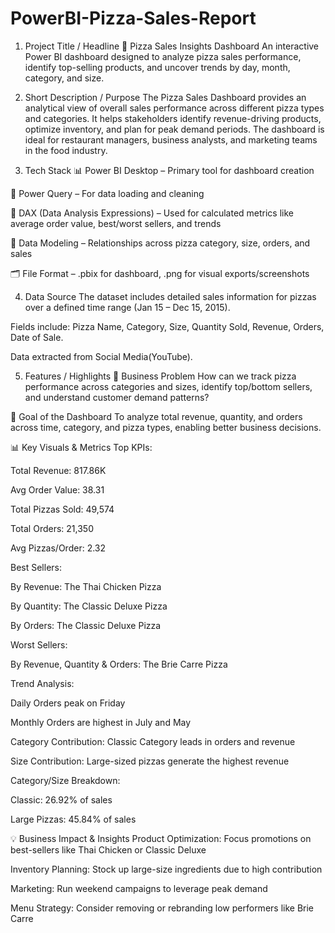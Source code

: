# PowerBI-Pizza-Sales-Report
1. Project Title / Headline
🍕 Pizza Sales Insights Dashboard
An interactive Power BI dashboard designed to analyze pizza sales performance, identify top-selling products, and uncover trends by day, month, category, and size.

2. Short Description / Purpose
The Pizza Sales Dashboard provides an analytical view of overall sales performance across different pizza types and categories. It helps stakeholders identify revenue-driving products, optimize inventory, and plan for peak demand periods. The dashboard is ideal for restaurant managers, business analysts, and marketing teams in the food industry.

3. Tech Stack
📊 Power BI Desktop – Primary tool for dashboard creation

📁 Power Query – For data loading and cleaning

🧠 DAX (Data Analysis Expressions) – Used for calculated metrics like average order value, best/worst sellers, and trends

🔗 Data Modeling – Relationships across pizza category, size, orders, and sales

🗂 File Format – .pbix for dashboard, .png for visual exports/screenshots

4. Data Source
The dataset includes detailed sales information for pizzas over a defined time range (Jan 15 – Dec 15, 2015).

Fields include: Pizza Name, Category, Size, Quantity Sold, Revenue, Orders, Date of Sale.

Data extracted from Social Media(YouTube).

5. Features / Highlights
📌 Business Problem
How can we track pizza performance across categories and sizes, identify top/bottom sellers, and understand customer demand patterns?

🎯 Goal of the Dashboard
To analyze total revenue, quantity, and orders across time, category, and pizza types, enabling better business decisions.

📊 Key Visuals & Metrics
Top KPIs:

Total Revenue: 817.86K

Avg Order Value: 38.31

Total Pizzas Sold: 49,574

Total Orders: 21,350

Avg Pizzas/Order: 2.32

Best Sellers:

By Revenue: The Thai Chicken Pizza

By Quantity: The Classic Deluxe Pizza

By Orders: The Classic Deluxe Pizza

Worst Sellers:

By Revenue, Quantity & Orders: The Brie Carre Pizza

Trend Analysis:

Daily Orders peak on Friday

Monthly Orders are highest in July and May

Category Contribution: Classic Category leads in orders and revenue

Size Contribution: Large-sized pizzas generate the highest revenue

Category/Size Breakdown:

Classic: 26.92% of sales

Large Pizzas: 45.84% of sales

💡 Business Impact & Insights
Product Optimization: Focus promotions on best-sellers like Thai Chicken or Classic Deluxe

Inventory Planning: Stock up large-size ingredients due to high contribution

Marketing: Run weekend campaigns to leverage peak demand

Menu Strategy: Consider removing or rebranding low performers like Brie Carre

